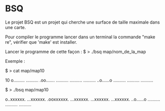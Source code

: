 # BSQ
Le projet BSQ est un projet qui cherche une surface de taille maximale dans une carte.

Pour compiler le programme lancer dans un terminal la commande "make re", vérifier que 'make' est installer.

Lancer le programme de cette façon :
$ > ./bsq map/nom_de_la_map

Exemple :

$ > cat map/map10

10
o.........
..........
.oo.......
..........
..........
..........
..o......o
..........
..........
..........

$ > ./bsq map/map10

o..xxxxxx.
...xxxxxx.
.ooxxxxxx.
...xxxxxx.
...xxxxxx.
...xxxxxx.
..o......o
..........
..........
..........
